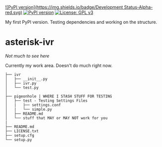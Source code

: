 [![PyPI version](https://img.shields.io/badge/Development Status-Alpha-red.svg)](https://invite-comm.jp)  [![PyPI version](https://badge.fury.io/py/ivr.svg)](https://badge.fury.io/py/ivr)  [![License: GPL v3](https://img.shields.io/badge/License-GPL%20v3-blue.svg)](http://www.gnu.org/licenses/gpl-3.0)


My first PyPI version.  Testing dependencies and working on the structure.

# asterisk-ivr

_Not much to see here_

Currently my work area.  Doesn't do much right now.

```
├── ivr
│   ├── __init__.py			
│   ├── ivr.py
│   └── test.py
│
├── pigeonhole | WHERE I STASH STUFF FOR TESTING
│   ├── test - Testing Settings Files
│   |   ├── settings.conf
│   |   └── simple.py
│   ├── README.md
│   └── stuff that MAY or MAY NOT work for you
|
├── README.md
├── LICENSE.txt
├── setup.cfg
└── setup.py
```
